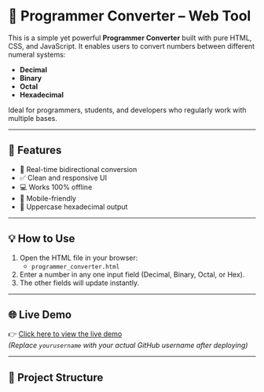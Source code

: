 # 🧮 Programmer Converter – Web Tool

This is a simple yet powerful **Programmer Converter** built with pure HTML, CSS, and JavaScript. It enables users to convert numbers between different numeral systems:

- **Decimal**
- **Binary**
- **Octal**
- **Hexadecimal**

Ideal for programmers, students, and developers who regularly work with multiple bases.

---

## 🚀 Features

- 🔄 Real-time bidirectional conversion
- ✅ Clean and responsive UI
- 💻 Works 100% offline
- 📱 Mobile-friendly
- 🔡 Uppercase hexadecimal output

---

## 💡 How to Use

1. Open the HTML file in your browser:
   - `programmer_converter.html`
2. Enter a number in any one input field (Decimal, Binary, Octal, or Hex).
3. The other fields will update instantly.

---

## 🌐 Live Demo

👉 [Click here to view the live demo](https://yourusername.github.io/programmer-converter/)  
*(Replace `yourusername` with your actual GitHub username after deploying)*

---

## 📂 Project Structure

